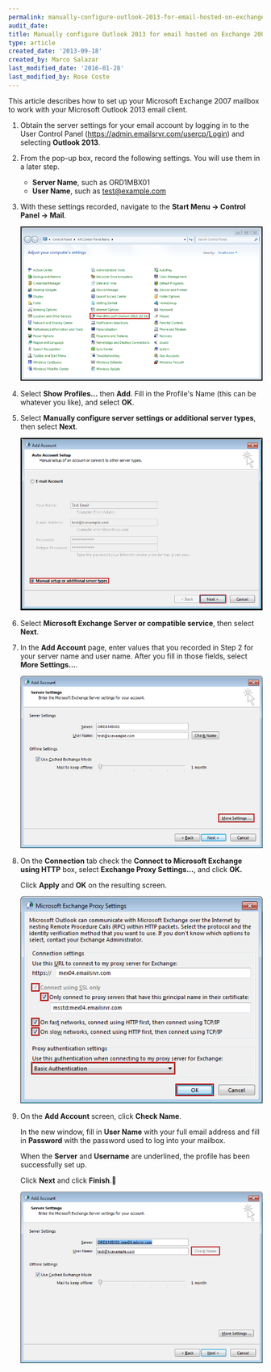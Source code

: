 ```yaml
---
permalink: manually-configure-outlook-2013-for-email-hosted-on-exchange-2007/
audit_date:
title: Manually configure Outlook 2013 for email hosted on Exchange 2007
type: article
created_date: '2013-09-18'
created_by: Marco Salazar
last_modified_date: '2016-01-28'
last_modified_by: Rose Coste
---
```


This article describes how to set up your
Microsoft Exchange 2007 mailbox
to work with your
Microsoft Outlook 2013 email client.

1. Obtain the server settings for your email account by logging in to
   the User Control Panel (<https://admin.emailsrvr.com/usercp/Login>) and
   selecting **Outlook 2013**.

2. From the pop-up box, record the following settings. You will
   use them in a later step.

   - **Server Name**, such as ORD1MBX01
   - **User Name**, such as test@example.com

3. With these settings recorded, navigate to the
   **Start Menu -&gt; Control Panel -&gt; Mail**.

   ![](1.ControlPanelMail_0.png)

4. Select **Show Profiles...** then **Add**. Fill in the Profile's Name
   (this can be whatever you like), and select **OK**.

5. Select **Manually configure server settings or
   additional server types**, then select
   **Next**.

   ![](2.AddAccount07.png)

6. Select **Microsoft Exchange Server or compatible service**, then
   select **Next**.

7. In the **Add Account** page, enter values that you recorded in Step 2 for
   your server name and user name. After you fill in those fields,
   select **More Settings...**.

   ![](3.ServerSettings_0.png)

8. On the **Connection** tab check the **Connect to Microsoft Exchange using
   HTTP** box, select **Exchange Proxy Settings...**, and click **OK.**

   Click **Apply** and **OK** on the resulting screen.

   ![](4.ProxySettings_0.png)

9. On the **Add Account** screen, click **Check Name**.

   In the new window, fill
   in **User Name** with your full email address
   and fill in **Password** with the
   password used to log into your mailbox.

   When the **Server** and
   **Username** are underlined, the profile has been successfully set up.

   Click **Next** and click **Finish**.

   ![](5.Checkname.png)
